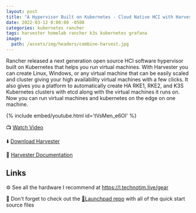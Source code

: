 ```yaml
---
layout: post
title: "A Hypervisor Built on Kubernetes - Cloud Native HCI with Harvester"
date: 2022-03-12 8:00:00 -0500
categories: kubernetes rancher
tags: harvester homelab rancher k3s kubernetes grafana
image:
  path: /assets/img/headers/combine-harvest.jpg
---
```


Rancher released a next generation open source HCI software hypervisor built on Kubernetes that helps you run virtual machines.  With Harvester you can create Linux, Windows, or any virtual machine that can be easily scaled and cluster giving your high availability virtual machines with a few clicks.  It also gives you a platform to automatically create HA RKE1, RKE2, and K3S Kubernetes clusters with etcd along with the virtual machines it runs on.  Now you can run virtual machines and kubernetes on the edge on one machine.

{% include embed/youtube.html id='tVsMen_e6OI' %}

📺 [Watch Video](https://www.youtube.com/watch?v=tVsMen_e6OI)

⬇️ [Download Harvester](https://github.com/harvester/harvester/releases)

📖 [Harvester Documentation](https://docs.harvesterhci.io)

## Links

⚙️ See all the hardware I recommend at <https://l.technotim.live/gear>

🚀 Don't forget to check out the [🚀Launchpad repo](https://l.technotim.live/quick-start) with all of the quick start source files
